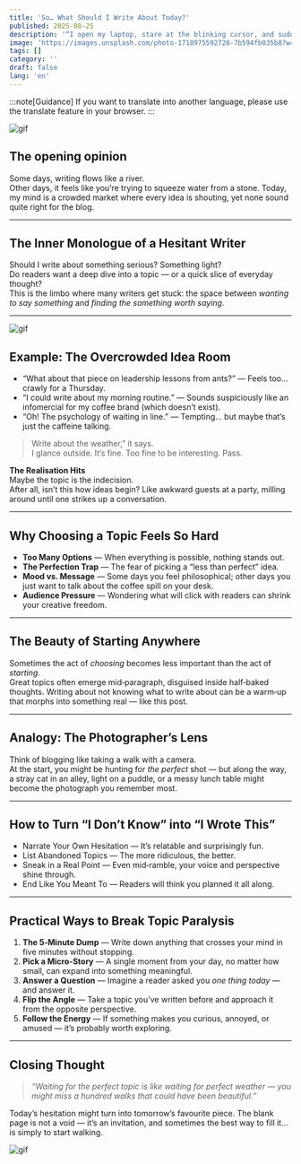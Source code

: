 ```yaml
---
title: 'So… What Should I Write About Today?'
published: 2025-08-25
description: '“I open my laptop, stare at the blinking cursor, and suddenly every brilliant idea I had yesterday has vanished into the ether.”'
image: 'https://images.unsplash.com/photo-1718975592728-7b594fb035b8?w=600&auto=format&fit=crop&q=60&ixlib=rb-4.1.0&ixid=M3wxMjA3fDB8MHxzZWFyY2h8MjB8fHdyaXRlJTIwaW4lMjBvbGQlMjBib29rfGVufDB8fDB8fHww'
tags: []
category: ''
draft: false 
lang: 'en'
---
```


:::note[Guidance]
If you want to translate into another language, please use the translate feature in your browser.
:::

![gif](https://media.tenor.com/jCIrUqLGK1wAAAAM/bocchi-the-rock-btr.gif)

## The opening opinion
Some days, writing flows like a river.  
Other days, it feels like you’re trying to squeeze water from a stone. Today, my mind is a crowded market where every idea is shouting, yet none sound quite right for the blog.

---

## The Inner Monologue of a Hesitant Writer

Should I write about something serious? Something light?  
Do readers want a deep dive into a topic — or a quick slice of everyday thought?  
This is the limbo where many writers get stuck: the space between *wanting to say something* and *finding the something worth saying*.

---

![gif](https://media.tenor.com/tGQh6a0F8AMAAAAm/bocchi-the-rock.webp)
## Example: The Overcrowded Idea Room

- “What about that piece on leadership lessons from ants?”
— Feels too… crawly for a Thursday.
- “I could write about my morning routine.”
— Sounds suspiciously like an infomercial for my coffee brand (which doesn’t exist).
- “Oh! The psychology of waiting in line.”
— Tempting… but maybe that’s just the caffeine talking.

> Write about the weather,” it says.  
> I glance outside. It’s fine. Too fine to be interesting. Pass.

**The Realisation Hits**  
Maybe the topic is the indecision.  
After all, isn’t this how ideas begin? Like awkward guests at a party, milling around until one strikes up a conversation.

---

## Why Choosing a Topic Feels So Hard

- **Too Many Options** — When everything is possible, nothing stands out.  
- **The Perfection Trap** — The fear of picking a “less than perfect” idea.  
- **Mood vs. Message** — Some days you feel philosophical; other days you just want to talk about the coffee spill on your desk.  
- **Audience Pressure** — Wondering what will click with readers can shrink your creative freedom.

---

## The Beauty of Starting Anywhere

Sometimes the act of *choosing* becomes less important than the act of *starting*.  
Great topics often emerge mid‑paragraph, disguised inside half‑baked thoughts. Writing about not knowing what to write about can be a warm‑up that morphs into something real — like this post.

---

## Analogy: The Photographer’s Lens

Think of blogging like taking a walk with a camera.  
At the start, you might be hunting for *the perfect* shot — but along the way, a stray cat in an alley, light on a puddle, or a messy lunch table might become the photograph you remember most.

---

## How to Turn “I Don’t Know” into “I Wrote This”
- Narrate Your Own Hesitation — It’s relatable and surprisingly fun.
- List Abandoned Topics — The more ridiculous, the better.
- Sneak in a Real Point — Even mid‑ramble, your voice and perspective shine through.
- End Like You Meant To — Readers will think you planned it all along.

---

## Practical Ways to Break Topic Paralysis

1. **The 5‑Minute Dump** — Write down anything that crosses your mind in five minutes without stopping.  
2. **Pick a Micro‑Story** — A single moment from your day, no matter how small, can expand into something meaningful.  
3. **Answer a Question** — Imagine a reader asked you *one thing today* — and answer it.  
4. **Flip the Angle** — Take a topic you’ve written before and approach it from the opposite perspective.  
5. **Follow the Energy** — If something makes you curious, annoyed, or amused — it’s probably worth exploring.

---

## Closing Thought

> *“Waiting for the perfect topic is like waiting for perfect weather — you might miss a hundred walks that could have been beautiful.”*

Today’s hesitation might turn into tomorrow’s favourite piece. The blank page is not a void — it’s an invitation, and sometimes the best way to fill it… is simply to start walking.

![gif](https://media.tenor.com/WCXHO9M14MkAAAAm/clap-bocchi.webp)